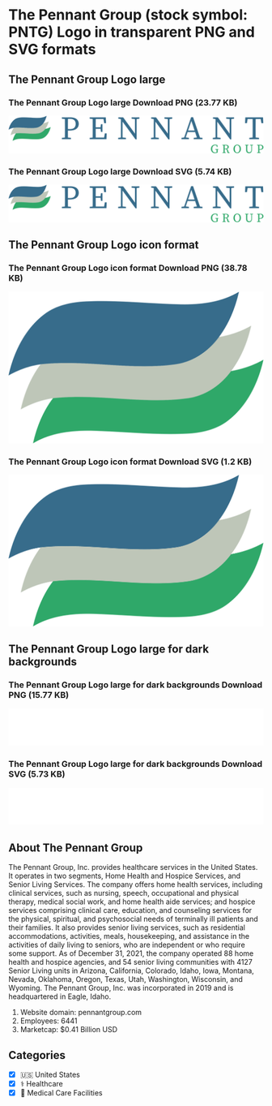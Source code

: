 # The Pennant Group (stock symbol: PNTG) Logo in transparent PNG and SVG formats

## The Pennant Group Logo large

### The Pennant Group Logo large Download PNG (23.77 KB)

![The Pennant Group Logo large Download PNG (23.77 KB)](/img/orig/PNTG_BIG-9463af7e.png)

### The Pennant Group Logo large Download SVG (5.74 KB)

![The Pennant Group Logo large Download SVG (5.74 KB)](/img/orig/PNTG_BIG-fc685d65.svg)

## The Pennant Group Logo icon format

### The Pennant Group Logo icon format Download PNG (38.78 KB)

![The Pennant Group Logo icon format Download PNG (38.78 KB)](/img/orig/PNTG-ad85aaf0.png)

### The Pennant Group Logo icon format Download SVG (1.2 KB)

![The Pennant Group Logo icon format Download SVG (1.2 KB)](/img/orig/PNTG-17ec7bb6.svg)

## The Pennant Group Logo large for dark backgrounds

### The Pennant Group Logo large for dark backgrounds Download PNG (15.77 KB)

![The Pennant Group Logo large for dark backgrounds Download PNG (15.77 KB)](/img/orig/PNTG_BIG.D-975bcfb6.png)

### The Pennant Group Logo large for dark backgrounds Download SVG (5.73 KB)

![The Pennant Group Logo large for dark backgrounds Download SVG (5.73 KB)](/img/orig/PNTG_BIG.D-d2f37d90.svg)

## About The Pennant Group

The Pennant Group, Inc. provides healthcare services in the United States. It operates in two segments, Home Health and Hospice Services, and Senior Living Services. The company offers home health services, including clinical services, such as nursing, speech, occupational and physical therapy, medical social work, and home health aide services; and hospice services comprising clinical care, education, and counseling services for the physical, spiritual, and psychosocial needs of terminally ill patients and their families. It also provides senior living services, such as residential accommodations, activities, meals, housekeeping, and assistance in the activities of daily living to seniors, who are independent or who require some support. As of December 31, 2021, the company operated 88 home health and hospice agencies, and 54 senior living communities with 4127 Senior Living units in Arizona, California, Colorado, Idaho, Iowa, Montana, Nevada, Oklahoma, Oregon, Texas, Utah, Washington, Wisconsin, and Wyoming. The Pennant Group, Inc. was incorporated in 2019 and is headquartered in Eagle, Idaho.

1. Website domain: pennantgroup.com
2. Employees: 6441
3. Marketcap: $0.41 Billion USD


## Categories
- [x] 🇺🇸 United States
- [x] ⚕️ Healthcare
- [x] 🏥 Medical Care Facilities
